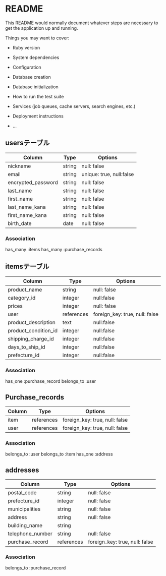 # README

This README would normally document whatever steps are necessary to get the
application up and running.

Things you may want to cover:

* Ruby version

* System dependencies

* Configuration

* Database creation

* Database initialization

* How to run the test suite

* Services (job queues, cache servers, search engines, etc.)

* Deployment instructions

* ...
## usersテーブル
|Column             |Type        |Options|
|-------------------|------------|------------------------|
|nickname           | string     |null: false             |
|email              | string     |unique: true, null:false|
|encrypted_password |  string    |null: false             |
|last_name          | string     |null: false             |
|first_name         | string     |null: false             |
|last_name_kana     | string     |null: false             |
|first_name_kana    | string     |null: false             |
|birth_date         | date       |null: false             |

### Association
has_many :items
has_many :purchase_records


## itemsテーブル

|Column              |Type        |Options|
|--------------------|------------|------------------------------|
|product_name        | string     |null: false                   |
|category_id         |  integer   |null:false                    |
|prices              |  integer   |null: false                   |
|user                | references |foreign_key: true, null: false|
|product_description |  text      |null:false                    |
|product_condition_id| integer    |null:false                    |
|shipping_charge_id  | integer    |null:false                     |
|days_to_ship_id     |  integer   |null:false                    |
|prefecture_id       |  integer   |null:false                    |


### Association
has_one :purchase_record
belongs_to :user

## Purchase_records

|Column             |Type        |Options|
|-----------------|------------|------------------------------|
| item            | references |foreign_key: true, null: false|
| user            | references |foreign_key: true, null: false|
### Association

belongs_to :user
belongs_to :item
has_one :address

## addresses
|Column             |Type        |Options|
|-----------------|------------|------------------------------|
|postal_code      | string     |null: false                   |
|prefecture_id    | integer    |null: false                   |
|municipalities   | string     |null: false                   |
|address          | string     |null: false                   |
|building_name    | string     |                              |
|telephone_number | string     |null: false                   |
|purchase_record  |references  |foreign_key: true, null: false|
### Association
belongs_to :purchase_record